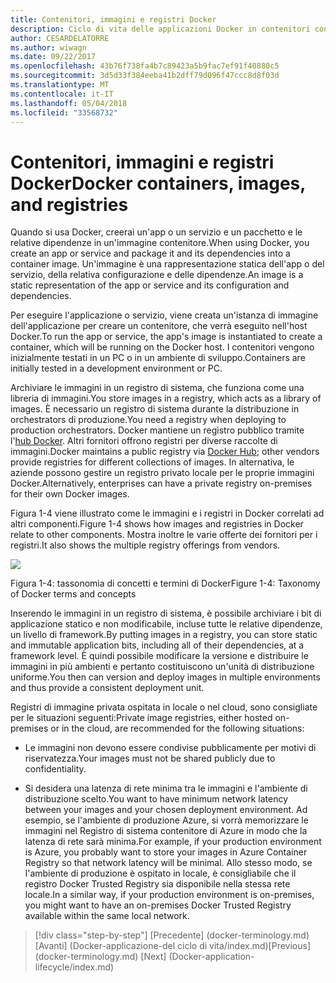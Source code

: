 ```yaml
---
title: Contenitori, immagini e registri Docker
description: Ciclo di vita delle applicazioni Docker in contenitori con piattaforma e strumenti Microsoft
author: CESARDELATORRE
ms.author: wiwagn
ms.date: 09/22/2017
ms.openlocfilehash: 43b76f738fa4b7c89423a5b9fac7ef91f40880c5
ms.sourcegitcommit: 3d5d33f384eeba41b2dff79d096f47ccc8d8f03d
ms.translationtype: MT
ms.contentlocale: it-IT
ms.lasthandoff: 05/04/2018
ms.locfileid: "33568732"
---
```

# <a name="docker-containers-images-and-registries"></a><span data-ttu-id="b77b0-103">Contenitori, immagini e registri Docker</span><span class="sxs-lookup"><span data-stu-id="b77b0-103">Docker containers, images, and registries</span></span>

<span data-ttu-id="b77b0-104">Quando si usa Docker, creerai un'app o un servizio e un pacchetto e le relative dipendenze in un'immagine contenitore.</span><span class="sxs-lookup"><span data-stu-id="b77b0-104">When using Docker, you create an app or service and package it and its dependencies into a container image.</span></span> <span data-ttu-id="b77b0-105">Un'immagine è una rappresentazione statica dell'app o del servizio, della relativa configurazione e delle dipendenze.</span><span class="sxs-lookup"><span data-stu-id="b77b0-105">An image is a static representation of the app or service and its configuration and dependencies.</span></span>

<span data-ttu-id="b77b0-106">Per eseguire l'applicazione o servizio, viene creata un'istanza di immagine dell'applicazione per creare un contenitore, che verrà eseguito nell'host Docker.</span><span class="sxs-lookup"><span data-stu-id="b77b0-106">To run the app or service, the app's image is instantiated to create a container, which will be running on the Docker host.</span></span> <span data-ttu-id="b77b0-107">I contenitori vengono inizialmente testati in un PC o in un ambiente di sviluppo.</span><span class="sxs-lookup"><span data-stu-id="b77b0-107">Containers are initially tested in a development environment or PC.</span></span>

<span data-ttu-id="b77b0-108">Archiviare le immagini in un registro di sistema, che funziona come una libreria di immagini.</span><span class="sxs-lookup"><span data-stu-id="b77b0-108">You store images in a registry, which acts as a library of images.</span></span> <span data-ttu-id="b77b0-109">È necessario un registro di sistema durante la distribuzione in orchestrators di produzione.</span><span class="sxs-lookup"><span data-stu-id="b77b0-109">You need a registry when deploying to production orchestrators.</span></span> <span data-ttu-id="b77b0-110">Docker mantiene un registro pubblico tramite l'[hub Docker](https://hub.docker.com/). Altri fornitori offrono registri per diverse raccolte di immagini.</span><span class="sxs-lookup"><span data-stu-id="b77b0-110">Docker maintains a public registry via [Docker Hub](https://hub.docker.com/); other vendors provide registries for different collections of images.</span></span> <span data-ttu-id="b77b0-111">In alternativa, le aziende possono gestire un registro privato locale per le proprie immagini Docker.</span><span class="sxs-lookup"><span data-stu-id="b77b0-111">Alternatively, enterprises can have a private registry on-premises for their own Docker images.</span></span>

<span data-ttu-id="b77b0-112">Figura 1-4 viene illustrato come le immagini e i registri in Docker correlati ad altri componenti.</span><span class="sxs-lookup"><span data-stu-id="b77b0-112">Figure 1-4 shows how images and registries in Docker relate to other components.</span></span> <span data-ttu-id="b77b0-113">Mostra inoltre le varie offerte dei fornitori per i registri.</span><span class="sxs-lookup"><span data-stu-id="b77b0-113">It also shows the multiple registry offerings from vendors.</span></span>

![](./media/image4.png)

<span data-ttu-id="b77b0-114">Figura 1-4: tassonomia di concetti e termini di Docker</span><span class="sxs-lookup"><span data-stu-id="b77b0-114">Figure 1-4: Taxonomy of Docker terms and concepts</span></span>

<span data-ttu-id="b77b0-115">Inserendo le immagini in un registro di sistema, è possibile archiviare i bit di applicazione statico e non modificabile, incluse tutte le relative dipendenze, un livello di framework.</span><span class="sxs-lookup"><span data-stu-id="b77b0-115">By putting images in a registry, you can store static and immutable application bits, including all of their dependencies, at a framework level.</span></span> <span data-ttu-id="b77b0-116">È quindi possibile modificare la versione e distribuire le immagini in più ambienti e pertanto costituiscono un'unità di distribuzione uniforme.</span><span class="sxs-lookup"><span data-stu-id="b77b0-116">You then can version and deploy images in multiple environments and thus provide a consistent deployment unit.</span></span>

<span data-ttu-id="b77b0-117">Registri di immagine privata ospitata in locale o nel cloud, sono consigliate per le situazioni seguenti:</span><span class="sxs-lookup"><span data-stu-id="b77b0-117">Private image registries, either hosted on-premises or in the cloud, are recommended for the following situations:</span></span>

-   <span data-ttu-id="b77b0-118">Le immagini non devono essere condivise pubblicamente per motivi di riservatezza.</span><span class="sxs-lookup"><span data-stu-id="b77b0-118">Your images must not be shared publicly due to confidentiality.</span></span>

-   <span data-ttu-id="b77b0-119">Si desidera una latenza di rete minima tra le immagini e l'ambiente di distribuzione scelto.</span><span class="sxs-lookup"><span data-stu-id="b77b0-119">You want to have minimum network latency between your images and your chosen deployment environment.</span></span> <span data-ttu-id="b77b0-120">Ad esempio, se l'ambiente di produzione Azure, si vorrà memorizzare le immagini nel Registro di sistema contenitore di Azure in modo che la latenza di rete sarà minima.</span><span class="sxs-lookup"><span data-stu-id="b77b0-120">For example, if your production environment is Azure, you probably want to store your images in Azure Container Registry so that network latency will be minimal.</span></span> <span data-ttu-id="b77b0-121">Allo stesso modo, se l'ambiente di produzione è ospitato in locale, è consigliabile che il registro Docker Trusted Registry sia disponibile nella stessa rete locale.</span><span class="sxs-lookup"><span data-stu-id="b77b0-121">In a similar way, if your production environment is on-premises, you might want to have an on-premises Docker Trusted Registry available within the same local network.</span></span>

>[!div class="step-by-step"]
<span data-ttu-id="b77b0-122">[Precedente] (docker-terminology.md) [Avanti] (Docker-applicazione-del ciclo di vita/index.md)</span><span class="sxs-lookup"><span data-stu-id="b77b0-122">[Previous] (docker-terminology.md) [Next] (Docker-application-lifecycle/index.md)</span></span>
